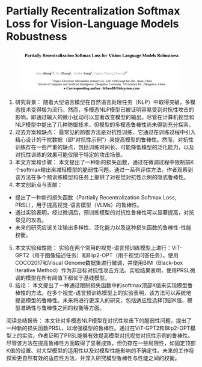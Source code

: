 # Partially Recentralization Softmax Loss for Vision-Language Models Robustness

<figure><img src="../.gitbook/assets/image (6) (1) (1) (1) (1) (1) (1) (1) (1) (1) (1) (1) (1) (1) (1) (1) (1) (1).png" alt=""><figcaption></figcaption></figure>

1. 研究背景： 随着大型语言模型在自然语言处理任务（NLP）中取得突破，多模态技术变得极为流行。然而，多模态NLP模型已被证明容易受到对抗性攻击的影响，即通过输入的微小扰动可以显著改变模型的输出。尽管在计算机视觉和NLP模型中提出了几种防御技术，但模型的多模态鲁棒性尚未得到充分探索。
2. 过去方案和缺点： 最常见的防御方法是对抗性训练，它通过在训练过程中引入精心设计的干扰数据（即“对抗性示例”）来提高模型的鲁棒性。然而，对抗性训练存在一些严重的缺点，包括训练时间长、可能降低模型的泛化能力，以及对抗性训练的效果可能仅限于特定的攻击场景。
3. 本文方案和步骤： 本文提出了一种新的损失函数，通过在微调过程中限制前K个softmax输出来减轻模型的脆弱性问题。通过一系列评估方法，作者观察到该方法在多个预训练模型和任务上提供了对视觉对抗性示例的隐式鲁棒性。
4. 本文创新点与贡献：

* 提出了一种新的损失函数（Partially Recentralization Softmax Loss, PRSL），用于提高视觉-语言模型（VLMs）的鲁棒性。
* 通过实验表明，经过微调后，预训练模型的对抗性鲁棒性可以显著提高，对抗常见的攻击。
* 未来的研究应该关注输出多样性、泛化能力以及这种损失函数的鲁棒性-性能权衡。

5. 本文实验和性能： 实验在两个常用的视觉-语言预训练模型上进行：ViT-GPT2（用于图像描述任务）和Blip2-OPT（用于视觉问答任务）。使用COCO2017和Visual Genome数据集进行微调，并使用BIM（Black-box Iterative Method）作为非目标对抗性攻击方法。实验结果表明，使用PRSL微调的模型在所有阈值下都优于基线模型。
6. 结论： 本文提出了一种通过限制损失函数中的softmax顶部K值来实现模型鲁棒性的方法。在多个视觉-语言预训练模型上的实验表明，该方法可以系统地提高模型的鲁棒性。未来将进行更深入的研究，包括适应性选择顶部K值、模型准确性与鲁棒性之间的权衡等方面。

阅读总结报告： 本文针对多模态NLP模型在对抗性攻击下的脆弱性问题，提出了一种新的损失函数PRSL，以增强模型的鲁棒性。通过在ViT-GPT2和Blip2-OPT模型上的实验，作者证明了PRSL能够有效提高模型对抗视觉对抗性示例的鲁棒性。尽管该方法在提高鲁棒性方面取得了显著成效，但仍存在一些局限性，如固定顶部K值的设置、对大型模型的适用性以及对模型性能影响的不确定性。未来的工作将探索更自然有效的适应性方法，并深入研究模型鲁棒性与性能之间的权衡。
